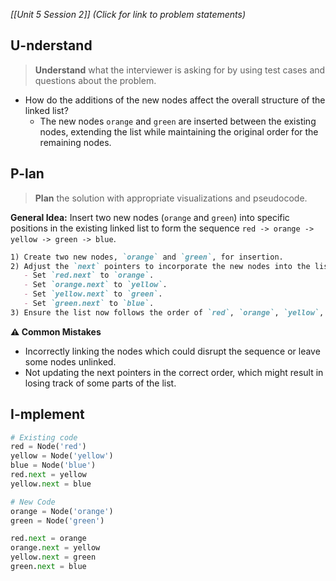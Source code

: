 *[[Unit 5 Session 2]] (Click for link to problem statements)*

## U-nderstand
 
> **Understand** what the interviewer is asking for by using test cases and questions about the problem.

- How do the additions of the new nodes affect the overall structure of the linked list?
  - The new nodes `orange` and `green` are inserted between the existing nodes, extending the list while maintaining the original order for the remaining nodes.

## P-lan

> **Plan** the solution with appropriate visualizations and pseudocode.

**General Idea:** Insert two new nodes (`orange` and `green`) into specific positions in the existing linked list to form the sequence `red -> orange -> yellow -> green -> blue`.

```markdown
1) Create two new nodes, `orange` and `green`, for insertion.
2) Adjust the `next` pointers to incorporate the new nodes into the list:
   - Set `red.next` to `orange`.
   - Set `orange.next` to `yellow`.
   - Set `yellow.next` to `green`.
   - Set `green.next` to `blue`.
3) Ensure the list now follows the order of `red`, `orange`, `yellow`, `green`, `blue`.
```

**⚠️ Common Mistakes**

- Incorrectly linking the nodes which could disrupt the sequence or leave some nodes unlinked.
- Not updating the next pointers in the correct order, which might result in losing track of some parts of the list.

## I-mplement

```python
# Existing code
red = Node('red')
yellow = Node('yellow')
blue = Node('blue')
red.next = yellow
yellow.next = blue

# New Code
orange = Node('orange')
green = Node('green')

red.next = orange
orange.next = yellow
yellow.next = green
green.next = blue
```
